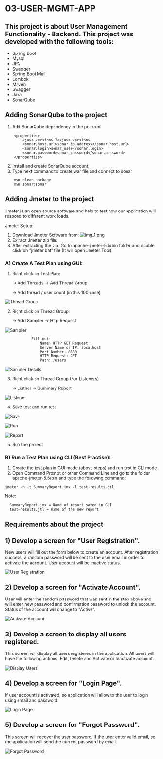 # 03-USER-MGMT-APP
## This project is about User Management Functionality - Backend. This project was developed with the following tools:
* Spring Boot
* Mysql
* JPA
* Swagger
* Spring Boot Mail
* Lombok
* Maven
* Swagger
* Java
* SonarQube


## Adding SonarQube to the project
1) Add SonarQube dependency in the pom.xml
```
    <properties>
        <java.version>17</java.version>
        <sonar.host.url>sonar_ip_address</sonar.host.url>
        <sonar.login>sonar_user</sonar.login>
        <sonar.password>sonar_password</sonar.password>
    </properties>
```
2) Install and create SonarQube account.
3) Type next command to create war file and connect to sonar
```
    mvn clean package
    mvn sonar:sonar
```


## Adding Jmeter to the project
Jmeter is an open source software and help to test how our application will respond to different work loads.

Jmeter Setup:
1)   Download Jmeter Software from: ![img_1.png](img_1.png)
2) Extract Jmeter zip file:
3) After extracting the zip. Go to apache-jmeter-5.5/bin folder and double click on "jmeter.bat" file (It will open Jmeter Tool).

### A) Create A Test Plan using GUI:
1) Right click on Test Plan:

    -> Add Threads -> Add Thread Group

    -> Add thread / user count (in this 100 case)

![Thread Group](https://github.com/felixala/03-USER-MGMT-APP/blob/master/src/main/resources/images/screenshots/jmeter-thread-group.png)

2) Right click on Thread Group:

    -> Add Sampler -> Http Request

![Sampler](https://github.com/felixala/03-USER-MGMT-APP/blob/master/src/main/resources/images/screenshots/jmeter-sampler.png)


				Fill out:
					Name: HTTP GET Request
					Server Name or IP: localhost
					Port Number: 8080
					HTTP Request: GET
					Path: /users

![Sampler Details](https://github.com/felixala/03-USER-MGMT-APP/blob/master/src/main/resources/images/screenshots/jmeter-sampler-details.png)

3) Right click on Thread Group (For Listeners)

    -> Listner -> Summary Report 

![Listener](https://github.com/felixala/03-USER-MGMT-APP/blob/master/src/main/resources/images/screenshots/jmeter-listener.png)

4) Save test and run test

![Save](https://github.com/felixala/03-USER-MGMT-APP/blob/master/src/main/resources/images/screenshots/jmeter-save.png)

![Run](https://github.com/felixala/03-USER-MGMT-APP/blob/master/src/main/resources/images/screenshots/jmeter-run.png)

![Report](https://github.com/felixala/03-USER-MGMT-APP/blob/master/src/main/resources/images/screenshots/jmeter-report.png)

5) Run the project


### B) Run a Test Plan using CLI (Best Practise):

1) Create the test plan in GUI mode (above steps) and run test in CLI mode
2) Open Command Prompt or other Command Line and go to the folder apache-jmeter-5.5/bin and type the following command:
```
jmeter -n -t SummaryReport.jmx -l test-results.jtl
```
   Note:
   
      SummaryReport.jmx = Name of report saved in GUI
      test-results.jtl = name of the new report


## Requirements about the project
## 1) Develop a screen for "User Registration".
New users will fill out the form below to create an account. After registration success, a random password will be sent to the user email in order to activate the account. User account will be inactive status.

![User Registration](https://github.com/felixala/03-USER-MGMT-APP/blob/master/src/main/resources/images/screenshots/createAccount.png)

## 2) Develop a screen for "Activate Account".
User will enter the random password that was sent in the step above and will enter new password and confirmation password to unlock the account. Status of the account will change to "Active".

![Activate Account](https://github.com/felixala/03-USER-MGMT-APP/blob/master/src/main/resources/images/screenshots/activateAccount.png)

## 3) Develop a screen to display all users registered.
This screen will display all users registered in the application. All users will have the following actions: Edit, Delete and Activate or Inactivate account.

![Display Users](https://github.com/felixala/03-USER-MGMT-APP/blob/master/src/main/resources/images/screenshots/viewAccount.png)

## 4) Develop a screen for "Login Page".
If user account is activated, so application will allow to the user to login using email and password.

![Login Page](https://github.com/felixala/03-USER-MGMT-APP/blob/master/src/main/resources/images/screenshots/forgotPassword.png)

## 5) Develop a screen for "Forgot Password".
This screen will recover the user password. If the user enter valid email, so the application will send the current password by email.

![Forgot Password](https://github.com/felixala/03-USER-MGMT-APP/blob/master/src/main/resources/images/screenshots/recoverPassword.png)